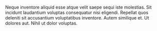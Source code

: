 Neque inventore aliquid esse atque velit saepe sequi iste molestias. Sit incidunt laudantium voluptas consequatur nisi eligendi. Repellat quos deleniti sit accusantium voluptatibus inventore. Autem similique et. Ut dolores aut. Nihil ut dolor voluptas.